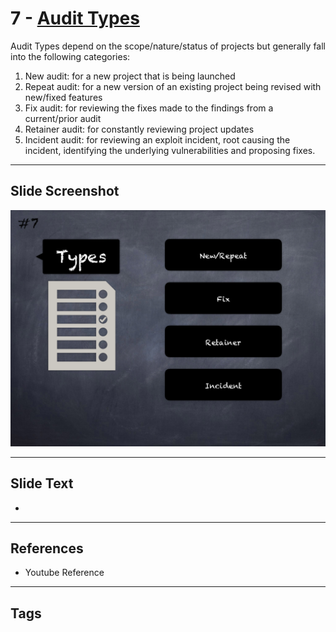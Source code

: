 
# 7 - [Audit Types](./Audit%20Types.md)

Audit Types depend on the scope/nature/status of projects but generally fall into the following categories:


1.  New audit: for a new project that is being launched
2.  Repeat audit: for a new version of an existing project being revised with new/fixed features
3.  Fix audit: for reviewing the fixes made to the findings from a current/prior audit
4.  Retainer audit: for constantly reviewing project updates
5.  Incident audit: for reviewing an exploit incident, root causing the incident, identifying the underlying vulnerabilities and proposing fixes.


___
## Slide Screenshot
![007.png](../../images/6.Audit%20Techniques%20and%20Tools%20101/007.png)
___
## Slide Text
- 
___
## References
- Youtube Reference
___
## Tags
